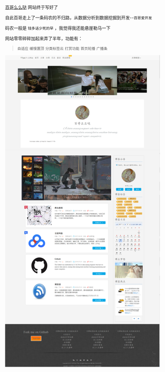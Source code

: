 [百哥么么哒](https://ttyb.github.io/) 网站终于写好了

自此百哥走上了一条码农的不归路，从数据分析到数据挖掘到开发--`百哥爱开发`

码农一般是 `钱多话少死的早` ，我觉得我还能悬崖勒马一下

网站零零碎碎加起来弄了半年，功能有：

> `自适应`
> `缓慢置顶`
> `分类标签云`
> `打赏功能`
> `首页轮播`
> `广播条`

<p style="text-align:center"><img src="/static/jpg/20171010162626.png"/></p>